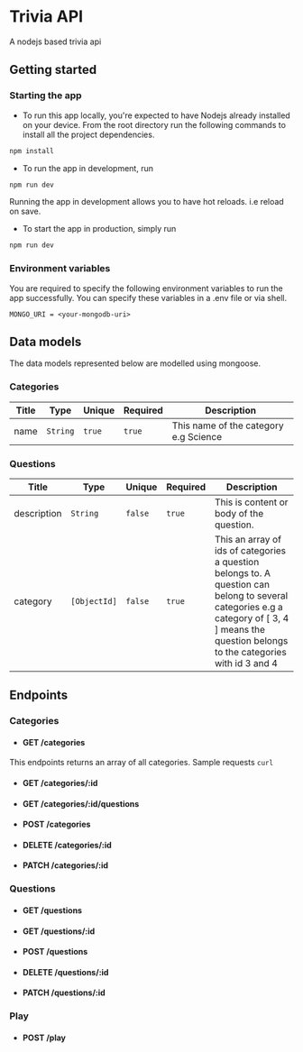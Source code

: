 # Trivia API
A nodejs based trivia api

## Getting started

### Starting the app

* To run this app locally, you're expected to have Nodejs already installed on your device. 
From the root directory run the following commands to install all the project dependencies.
```bash
npm install 
```
* To run the app in development, run 
```bash
npm run dev 
```
Running the app in development allows you to have hot reloads. i.e reload on save.

* To start the app in production, simply run
```bash
npm run dev 
```

### Environment variables
You are required to specify the following environment variables to run the app successfully. You can specify these variables in a .env file or via shell.
```.env
MONGO_URI = <your-mongodb-uri> 
```

## Data models
The data models represented below are modelled using mongoose.

### Categories
|Title|Type|Unique|Required|Description|
|----|---|---|---|---|
|name|`String`|`true`|`true`| This name of the category e.g Science|

### Questions
|Title|Type|Unique|Required|Description|
|----|---|---|---|---|
|description|`String`|`false`|`true`| This is content or body of the question. |
|category|`[ObjectId]`|`false`|`true`| This an array of ids of categories a question belongs to. A question can belong to several categories e.g a category of [ 3, 4 ] means the question belongs to the categories with id 3 and 4 |

## Endpoints

### Categories
* #### GET /categories
This endpoints returns an array of all categories.
Sample requests `curl `
* #### GET /categories/:id
* #### GET /categories/:id/questions
* #### POST /categories
* #### DELETE /categories/:id
* #### PATCH /categories/:id


### Questions
* #### GET /questions
* #### GET /questions/:id
* #### POST /questions
* #### DELETE /questions/:id
* #### PATCH /questions/:id

### Play
* #### POST /play
